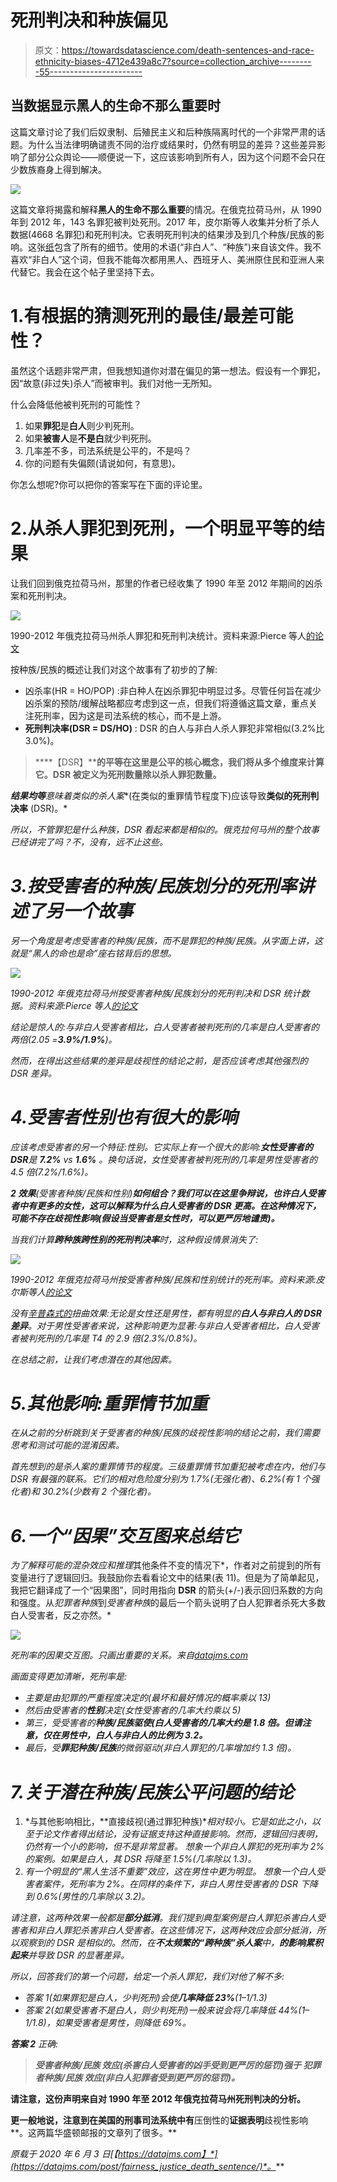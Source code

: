 # 死刑判决和种族偏见

> 原文：<https://towardsdatascience.com/death-sentences-and-race-ethnicity-biases-4712e439a8c7?source=collection_archive---------55----------------------->

## 当数据显示黑人的生命不那么重要时

这篇文章讨论了我们后奴隶制、后殖民主义和后种族隔离时代的一个非常严肃的话题。为什么当法律明确谴责不同的治疗或结果时，仍然有明显的差异？这些差异影响了部分公众舆论——顺便说一下，这应该影响到所有人，因为这个问题不会只在少数族裔身上得到解决。

![](img/0328979ee65a2ed003c5e16d0e8a053c.png)

这篇文章将揭露和解释**黑人的生命不那么重要**的情况。在俄克拉荷马州，从 1990 年到 2012 年，143 名罪犯被判处死刑。2017 年，皮尔斯等人收集并分析了杀人数据(4668 名罪犯)和死刑判决。它表明死刑判决的结果涉及到几个种族/民族的影响。这张[纸](https://scholarlycommons.law.northwestern.edu/cgi/viewcontent.cgi?article=7615&context=jclc)包含了所有的细节。使用的术语(“非白人”、“种族”)来自该文件。我不喜欢“非白人”这个词，但我不能每次都用黑人、西班牙人、美洲原住民和亚洲人来代替它。我会在这个帖子里坚持下去。

# 1.有根据的猜测死刑的最佳/最差可能性？

虽然这个话题非常严肃，但我想知道你对潜在偏见的第一想法。假设有一个罪犯，因“故意(非过失)杀人”而被审判。我们对他一无所知。

什么会降低他被判死刑的可能性？

1.  如果**罪犯**是**白人**则少判死刑。
2.  如果**被害人**是**不是白**就少判死刑。
3.  几率差不多，司法系统是公平的，不是吗？
4.  你的问题有失偏颇(请说如何，有意思)。

你怎么想呢?你可以把你的答案写在下面的评论里。

# 2.从杀人罪犯到死刑，一个明显平等的结果

让我们回到俄克拉荷马州，那里的作者已经收集了 1990 年至 2012 年期间的凶杀案和死刑判决。

![](img/1e54efe470bc276aa5e813ae3e35a284.png)

1990-2012 年俄克拉荷马州杀人罪犯和死刑判决统计。资料来源:Pierce 等人[的论文](https://scholarlycommons.law.northwestern.edu/cgi/viewcontent.cgi?article=7615&context=jclc)

按种族/民族的概述让我们对这个故事有了初步的了解:

*   凶杀率(HR = HO/POP) :非白种人在凶杀罪犯中明显过多。尽管任何旨在减少凶杀案的预防/缓解战略都应考虑到这一点，但我们将遵循这篇文章，重点关注死刑率，因为这是司法系统的核心，而不是上游。
*   **死刑判决率(DSR = DS/HO)** : DSR 的白人与非白人杀人罪犯非常相似(3.2%比 3.0%)。

> ****【DSR】****的平等在这里是公平的核心概念，我们将从多个维度来计算它。DSR 被定义为死刑数量除以杀人罪犯数量。**

***结果均等**意味着**类似的杀人案**(在类似的重罪情节程度下)应该导致**类似的死刑判决率** (DSR)。*

*所以，不管罪犯是什么种族，DSR 看起来都是相似的。俄克拉何马州的整个故事已经讲完了吗？不，没有，远不止这些。*

# *3.按受害者的种族/民族划分的死刑率讲述了另一个故事*

*另一个角度是考虑受害者的种族/民族，而不是罪犯的种族/民族。从字面上讲，这就是“黑人的命也是命”座右铭背后的思想。*

*![](img/ab0265f2ea9c8cc1ada758e5ddd90252.png)*

*1990-2012 年俄克拉荷马州按受害者种族/民族划分的死刑判决和 DSR 统计数据。资料来源:Pierce 等人[的论文](https://scholarlycommons.law.northwestern.edu/cgi/viewcontent.cgi?article=7615&context=jclc)*

*结论是惊人的:与非白人受害者相比，白人受害者被判死刑的几率是白人受害者的两倍(2.05 =**3.9%/1.9%**)。*

*然而，在得出这些结果的差异是歧视性的结论之前，是否应该考虑其他强烈的 DSR 差异。*

# *4.受害者性别也有很大的影响*

*应该考虑受害者的另一个特征:性别。它实际上有一个很大的影响:**女性受害者的 DSR**是 **7.2%** vs **1.6%** 。换句话说，女性受害者被判死刑的几率是男性受害者的 4.5 倍(7.2%/1.6%)。*

***2 效果**(受害者种族/民族和性别)**如何组合？我们可以在这里争辩说，也许白人受害者中有更多的女性，这可以解释为什么白人受害者的 DSR 更高。在这种情况下，可能不存在歧视性影响(假设当受害者是女性时，可以更严厉地谴责)。***

*当我们计算**跨种族跨性别的死刑判决率**时，这种假设情景消失了:*

*![](img/9805253743ab68799a7476782edc84ba.png)*

*1990-2012 年俄克拉荷马州按受害者种族/民族和性别统计的死刑率。资料来源:皮尔斯等人[的论文](https://scholarlycommons.law.northwestern.edu/cgi/viewcontent.cgi?article=7615&context=jclc)*

*没有[辛普森式的](https://en.wikipedia.org/wiki/Simpson%27s_paradox)扭曲效果:无论是女性还是男性，都有明显的**白人与非白人的 DSR 差异**。对于男性受害者来说，这种影响更为显著:与非白人受害者相比，白人受害者被判死刑的几率是 T4 的 2.9 倍(2.3%/0.8%)。*

*在总结之前，让我们考虑潜在的其他因素。*

# *5.其他影响:重罪情节加重*

*在从之前的分析跳到关于受害者的种族/民族的歧视性影响的结论之前，我们需要思考和测试可能的混淆因素。*

*首先想到的是杀人案的重罪情节的程度。三级重罪情节加重犯被考虑在内，他们与 DSR 有最强的联系。它们的相对危险度分别为 1.7%(无强化者)、6.2%(有 1 个强化者)和 30.2%(少数有 2 个强化者)。*

# *6.一个“因果”交互图来总结它*

*为了解释可能的混杂效应和推理*其他条件不变的情况下*，作者对之前提到的所有变量进行了逻辑回归。我鼓励你去看看论文中的结果(表 11)。但是为了简单起见，我把它翻译成了一个“因果图”，同时用指向 **DSR** 的箭头(+/-)表示回归系数的方向和强度。从*犯罪者种族*到*受害者种族*的最后一个箭头说明了白人犯罪者杀死大多数白人受害者，反之亦然。*

*![](img/3b90b66407d1871a592571ba4f046d58.png)*

*死刑率的因果交互图。只画出重要的关系。来自[datajms.com](https://datajms.com/post/fairness_justice_death_sentence/)*

*画面变得更加清晰，死刑率是:*

*   *主要是由犯罪的严重程度决定的(最坏和最好情况的概率乘以 13)*
*   *然后由受害者的**性别**决定(女性受害者的几率大约乘以 5)*
*   *第三，受受害者的**种族/民族驱使(白人受害者的几率大约是 1.8 倍。但请注意，仅在男性中，白人与非白人的比例为 3.2。***
*   *最后，受**罪犯种族/民族**的微弱驱动(非白人罪犯的几率增加约 1.3 倍)。*

# *7.关于潜在种族/民族公平问题的结论*

1.  *与其他影响相比，**直接歧视(通过罪犯种族)**相对较小。它是如此之小，以至于论文作者得出结论，没有证据支持这种直接影响。然而，逻辑回归表明，仍然有一个小的影响，但不是非常显著。
    想象一个非白人罪犯的死刑率为 2%的案例。如果是白人，其 DSR 将降至 1.5%(几率除以 1.3)。*
2.  *有一个明显的“黑人生活不重要”效应，这在男性中更为明显。
    想象一个白人受害者案件，死刑率为 2%。在同样的条件下，非白人男性受害者的 DSR 下降到 0.6%(男性的几率除以 3.2)。*

*请注意，这两种效果一般都是**部分抵消**。我们提到典型案例是白人罪犯杀害白人受害者和非白人罪犯杀害非白人受害者。在这些情况下，这两种效应会部分抵消，所以观察到的 DSR 是相似的。然而，在**不太频繁的“跨种族”杀人案**中，**的影响累积起来**并导致 DSR 的显著差异。*

*所以，回答我们的第一个问题，给定一个杀人罪犯，我们对他了解不多:*

*   *答案 1(如果罪犯是白人，少判死刑)会使**几率降低 23%**(1–1/1.3)*
*   *答案 2(如果受害者不是白人，则少判死刑)一般来说会将几率降低 44%(1–1/1.8)，如果受害者是男性，则降低 69%。*

***答案 2** 正确:*

> *****受害者种族/民族*** *效应(杀害白人受害者的凶手受到更严厉的惩罚)强于* ***犯罪者种族/民族*** *效应(非白人犯罪者受到更严厉的惩罚)。***

**请注意，这份声明来自对 1990 年至 2012 年俄克拉荷马州死刑判决的分析。**

**更一般地说，注意到在美国的刑事司法系统中有**压倒性的**证据表明**歧视性影响**。这两篇华盛顿邮报的文章列了很多。**

***原载于 2020 年 6 月 3 日*[*【https://datajms.com】*](https://datajms.com/post/fairness_justice_death_sentence/)*。***